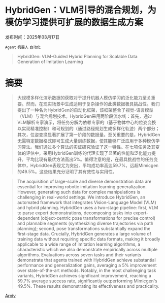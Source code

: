 # HybridGen：VLM引导的混合规划，为模仿学习提供可扩展的数据生成方案

发布时间：2025年03月17日

`Agent` `机器人` `自动化`

> HybridGen: VLM-Guided Hybrid Planning for Scalable Data Generation of Imitation Learning

# 摘要

> 大规模多样化演示数据的获取对于提升机器人模仿学习的泛化能力至关重要。然而，在现实场景中生成适用于复杂操作的此类数据极具挑战性。我们提出了一种名为HybridGen的自动化框架，该框架整合了视觉-语言模型（VLM）与混合规划技术。HybridGen采用两阶段流水线：首先，通过VLM解析专家演示，将任务分解为依赖专家的（基于物体中心的位姿变换以实现精准控制）和可规划的（通过路径规划生成多样化轨迹）两个部分；其次，位姿变换显著扩展了第一阶段的数据量。至关重要的是，HybridGen无需特定数据格式即可生成大量训练数据，使其能够广泛应用于多种模仿学习算法。我们通过多个算法的实证研究验证了这一特性。在七项任务及其变体的评估中，采用HybridGen训练的代理实现了显著的性能和泛化能力提升，平均比现有最优方法高出5%。值得注意的是，在最具挑战性的任务变体中，HybridGen表现尤为突出，平均成功率高达59.7%，远超Mimicgen的49.5%。这些结果充分证明了其有效性与实用性。

> The acquisition of large-scale and diverse demonstration data are essential for improving robotic imitation learning generalization. However, generating such data for complex manipulations is challenging in real-world settings. We introduce HybridGen, an automated framework that integrates Vision-Language Model (VLM) and hybrid planning. HybridGen uses a two-stage pipeline: first, VLM to parse expert demonstrations, decomposing tasks into expert-dependent (object-centric pose transformations for precise control) and plannable segments (synthesizing diverse trajectories via path planning); second, pose transformations substantially expand the first-stage data. Crucially, HybridGen generates a large volume of training data without requiring specific data formats, making it broadly applicable to a wide range of imitation learning algorithms, a characteristic which we also demonstrate empirically across multiple algorithms. Evaluations across seven tasks and their variants demonstrate that agents trained with HybridGen achieve substantial performance and generalization gains, averaging a 5% improvement over state-of-the-art methods. Notably, in the most challenging task variants, HybridGen achieves significant improvement, reaching a 59.7% average success rate, significantly outperforming Mimicgen's 49.5%. These results demonstrating its effectiveness and practicality.

[Arxiv](https://arxiv.org/abs/2503.13171)